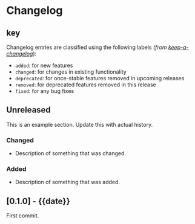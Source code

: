 # Changelog

## key

Changelog entries are classified using the following labels _(from [keep-a-changelog][]_):

- `added`: for new features
- `changed`: for changes in existing functionality
- `deprecated`: for once-stable features removed in upcoming releases
- `removed`: for deprecated features removed in this release
- `fixed`: for any bug fixes

## Unreleased

This is an example section. Update this with actual history.

### Changed

- Description of something that was changed.

### Added

- Description of something that was added.

## [0.1.0] -  {{date}}

First commit.

[Unreleased]: https://github.com/{{name}}/{{projectName}}/compare/0.1.0...HEAD
[keep-a-changelog]: https://github.com/olivierlacan/keep-a-changelog
